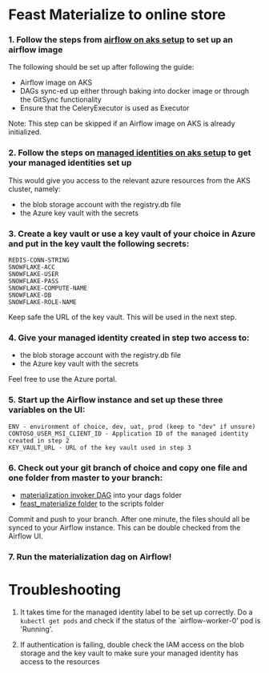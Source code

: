 # Feast Materialize to online store


### 1. Follow the steps from [airflow on aks setup](airflow-on-aks-setup.md) to set up an airflow image

The following should be set up after following the guide:

- Airflow image on AKS
- DAGs sync-ed up either through baking into docker image or through the GitSync functionality
- Ensure that the CeleryExecutor is used as Executor

Note: This step can be skipped if an Airflow image on AKS is already initialized.

### 2. Follow the steps on [managed identities on aks setup](https://gitlab.com/merlion-crew/feature-store/-/blob/cbtham-akspy/docs/python-container-setup.md#setting-up-aad-pod-identity) to get your managed identities set up

This would give you access to the relevant azure resources from the AKS cluster, namely:
- the blob storage account with the registry.db file
- the Azure key vault with the secrets

### 3. Create a key vault or use a key vault of your choice in Azure and put in the key vault the following secrets:

```
REDIS-CONN-STRING
SNOWFLAKE-ACC
SNOWFLAKE-USER
SNOWFLAKE-PASS
SNOWFLAKE-COMPUTE-NAME
SNOWFLAKE-DB
SNOWFLAKE-ROLE-NAME
```

Keep safe the URL of the key vault. This will be used in the next step.

### 4. Give your managed identity created in step two access to:
- the blob storage account with the registry.db file
- the Azure key vault with the secrets

Feel free to use the Azure portal.

### 5. Start up the Airflow instance and set up these three variables on the UI:

```
ENV - environment of choice, dev, uat, prod (keep to "dev" if unsure)
CONTOSO_USER_MSI_CLIENT_ID - Application ID of the managed identity created in step 2
KEY_VAULT_URL - URL of the key vault used in step 3
```

### 6. Check out your git branch of choice and copy one file and one folder from master to your branch:

- [materialization invoker DAG](dags/materialization_invoker.py) into your dags folder
- [feast_materialize folder](scripts/feast_materialize) to the scripts folder

Commit and push to your branch. After one minute, the files should all be synced to your Airflow instance. This can be double checked from the Airflow UI.

### 7. Run the materialization dag on Airflow!

# Troubleshooting

1. It takes time for the managed identity label to be set up correctly. Do a ` kubectl get pods ` and check if the status of the `airflow-worker-0' pod is 'Running'.

2. If authentication is failing, double check the IAM access on the blob storage and the key vault to make sure your managed identity has access to the resources



